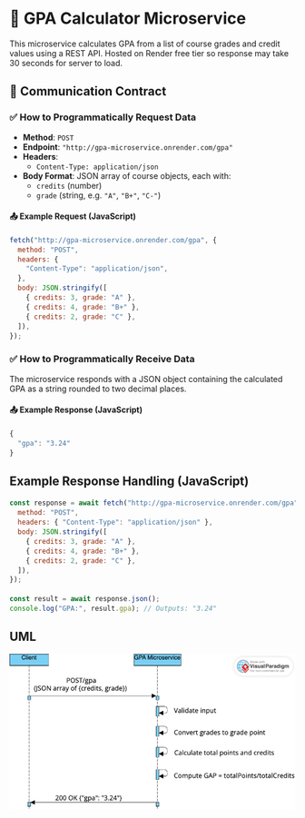# 📡 GPA Calculator Microservice

This microservice calculates GPA from a list of course grades and credit values using a REST API.
Hosted on Render free tier so response may take 30 seconds for server to load.

## 🔐 Communication Contract

### ✅ How to Programmatically **Request** Data

- **Method**: `POST`
- **Endpoint**: `"http://gpa-microservice.onrender.com/gpa"`
- **Headers**:
  - `Content-Type: application/json`
- **Body Format**: JSON array of course objects, each with:
  - `credits` (number)
  - `grade` (string, e.g. `"A"`, `"B+"`, `"C-"`)

#### 📤 Example Request (JavaScript)

```js
fetch("http://gpa-microservice.onrender.com/gpa", {
  method: "POST",
  headers: {
    "Content-Type": "application/json",
  },
  body: JSON.stringify([
    { credits: 3, grade: "A" },
    { credits: 4, grade: "B+" },
    { credits: 2, grade: "C" },
  ]),
});
```

### ✅ How to Programmatically **Receive** Data

The microservice responds with a JSON object containing the calculated GPA as a string rounded to two decimal places.

#### 📤 Example Response (JavaScript)

```js
{
  "gpa": "3.24"
}
```

## Example Response Handling (JavaScript)

```js
const response = await fetch("http://gpa-microservice.onrender.com/gpa", {
  method: "POST",
  headers: { "Content-Type": "application/json" },
  body: JSON.stringify([
    { credits: 3, grade: "A" },
    { credits: 4, grade: "B+" },
    { credits: 2, grade: "C" },
  ]),
});

const result = await response.json();
console.log("GPA:", result.gpa); // Outputs: "3.24"
```

## UML

![UML Sequence Diagram](/UML.png)
